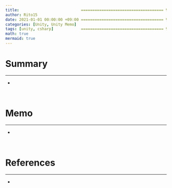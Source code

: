 ```yaml
---
title:                           ==================================== 변경!
author: Rito15
date: 2021-01-01 00:00:00 +09:00 ==================================== 변경!
categories: [Unity, Unity Memo]
tags: [unity, csharp]            ==================================== 변경!
math: true
mermaid: true
---
```


# Summary
---
- 

<br>

# Memo
---
- 

<br>

# References
---
- 